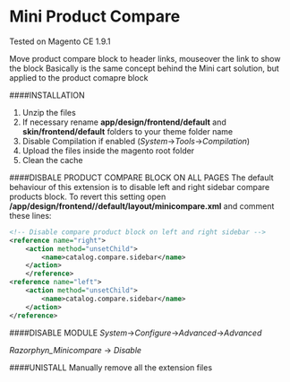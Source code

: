 Mini Product Compare
====================

Tested on Magento CE 1.9.1

Move product compare block to header links, mouseover the link to show the block
Basically is the same concept behind the Mini cart solution, but applied to the product comapre block

####INSTALLATION
1. Unzip the files 
2. If necessary rename **app/design/frontend/default** and  **skin/frontend/default** folders to your theme folder name
3. Disable Compilation if enabled (*System*->*Tools*->*Compilation*)
4. Upload the files inside the magento root folder
5. Clean the cache

####DISBALE PRODUCT COMPARE BLOCK ON ALL PAGES
The default behaviour of this extension is to disable left and right sidebar compare products block.
To revert this setting open **/app/design/frontend/<your theme>/default/layout/minicompare.xml** and comment these lines:

```xml
<!-- Disable compare product block on left and right sidebar -->
<reference name="right">
	<action method="unsetChild">
		<name>catalog.compare.sidebar</name>
	</action>
	</reference>
<reference name="left">
	<action method="unsetChild">
		<name>catalog.compare.sidebar</name>
	</action>
</reference>
```

####DISABLE MODULE
*System*->*Configure*->*Advanced*->*Advanced*

*Razorphyn_Minicompare* -> *Disable*

####UNISTALL
Manually remove all the extension files

